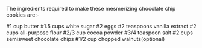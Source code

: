 The ingredients required to make these mesmerizing chocolate chip cookies are:-

#1 cup butter
#1.5 cups white sugar
#2 eggs
#2 teaspoons vanilla extract
#2 cups all-purpose flour
#2/3 cup cocoa powder
#3/4 teaspoon salt
#2 cups semisweet chocolate chips
#1/2 cup chopped walnuts(optional)